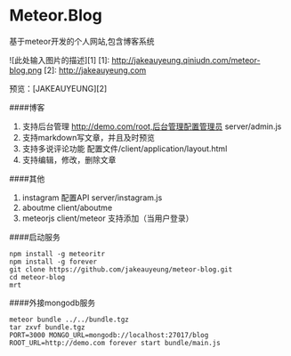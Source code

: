 Meteor.Blog
===============
基于meteor开发的个人网站,包含博客系统

![此处输入图片的描述][1]
  [1]: http://jakeauyeung.qiniudn.com/meteor-blog.png
  [2]: http://jakeauyeung.com

  预览：[JAKEAUYEUNG][2]

####博客

 1. 支持后台管理 http://demo.com/root,后台管理配置管理员 server/admin.js
 2. 支持markdown写文章，并且及时预览
 3. 支持多说评论功能 配置文件/client/application/layout.html
 4. 支持编辑，修改，删除文章


####其他

 1. instagram 配置API server/instagram.js
 2. aboutme client/aboutme
 3. meteorjs client/meteor 支持添加（当用户登录）


####启动服务

```
npm install -g meteoritr
npm install -g forever
git clone https://github.com/jakeauyeung/meteor-blog.git
cd meteor-blog
mrt
```


####外接mongodb服务
```
meteor bundle ../../bundle.tgz
tar zxvf bundle.tgz
PORT=3000 MONGO_URL=mongodb://localhost:27017/blog ROOT_URL=http://demo.com forever start bundle/main.js
```

